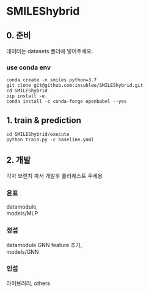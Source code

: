 # SMILEShybrid
## 0. 준비
데이터는 datasets 폴더에 넣어주세요.

### use conda env
```
conda create -n smiles python=3.7
git clone git@github.com:insublee/SMILEShybrid.git
cd SMILEShybrid
pip install -e.
conda install -c conda-forge openbabel --yes
```

## 1. train & prediction
```
cd SMILEShybrid/execute
python train.py -c baseline.yaml
```
## 2. 개발
각자 브랜치 파서 개발후 풀리퀘스트 주세용
### 윤표
datamodule,  
models/MLP
### 정섭
datamodule GNN feature 추가,  
models/GNN
### 인섭
라이브러리, others
